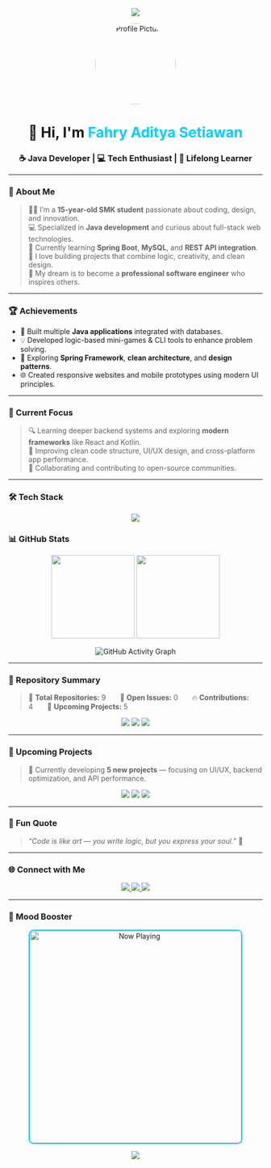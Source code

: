 <!-- 🌟 Fahry Aditya Setiawan — Modern 2025 GitHub Profile -->
<p align="center">
  <img src="https://capsule-render.vercel.app/api?type=waving&color=00CFFF&height=150&section=header&text=Welcome%20to%20My%20GitHub!&fontSize=30&fontColor=ffffff&animation=fadeIn" />
</p>

<p align="center">
  <img src="https://uploads.onecompiler.io/43k3cj6jv/43zbfghw8/WhatsApp%20Image%202025-10-11%20at%2021.38.05.jpeg" width="160" style="border-radius:50%; border: 4px solid #20Progress-2-yellow;" alt="Profile Picture"/>
</p>

<h1 align="center">👋 Hi, I'm <span style="color:#00CFFF;">Fahry Aditya Setiawan</span></h1>
<h3 align="center">☕ Java Developer | 💻 Tech Enthusiast | 🌱 Lifelong Learner</h3>

---

### 🧠 About Me
> 👨‍🎓 I’m a **15-year-old SMK student** passionate about coding, design, and innovation.  
> 💻 Specialized in **Java development** and curious about full-stack web technologies.  
> 🌱 Currently learning **Spring Boot**, **MySQL**, and **REST API integration**.  
> 🧩 I love building projects that combine logic, creativity, and clean design.  
> 🎯 My dream is to become a **professional software engineer** who inspires others.

---

### 🏆 Achievements
- 🚀 Built multiple **Java applications** integrated with databases.  
- 💡 Developed logic-based mini-games & CLI tools to enhance problem solving.  
- 🧱 Exploring **Spring Framework**, **clean architecture**, and **design patterns**.  
- 🌐 Created responsive websites and mobile prototypes using modern UI principles.  

---

### 🎯 Current Focus
> 🔍 Learning deeper backend systems and exploring **modern frameworks** like React and Kotlin.  
> 🧠 Improving clean code structure, UI/UX design, and cross-platform app performance.  
> 💬 Collaborating and contributing to open-source communities.

---

### 🛠️ Tech Stack
<p align="center">
  <img src="https://skillicons.dev/icons?i=java,spring,mysql,html,css,js,git,github,vscode,androidstudio&perline=7" />
</p>

### 📊 GitHub Stats
<p align="center">
  <img src="https://github-readme-stats.vercel.app/api?username=FahryAditya&show_icons=true&theme=tokyonight&count_private=true&include_all_commits=true&hide_border=true" height="165" />
  <img src="https://github-readme-streak-stats.herokuapp.com/?user=FahryAditya&theme=tokyonight&hide_border=true" height="165" />
</p>

<p align="center">
  <img src="https://github-readme-activity-graph.vercel.app/graph?username=FahryAditya&theme=react-dark&bg_color=20232a&hide_border=true&radius=10" alt="GitHub Activity Graph"/>
</p>

---

### 📁 Repository Summary
> 🧩 **Total Repositories:** 9  🧱 **Open Issues:** 0  🔥 **Contributions:** 4  🌱 **Upcoming Projects:** 5  

<p align="center">
  <img src="https://img.shields.io/badge/Java%20Projects-4-blue?style=for-the-badge"/>
  <img src="https://img.shields.io/badge/Web%20Projects-3-green?style=for-the-badge"/>
  <img src="https://img.shields.io/badge/CLI%20Tools-2-orange?style=for-the-badge"/>
</p>

---

### 🚧 Upcoming Projects
> 💭 Currently developing **5 new projects** — focusing on UI/UX, backend optimization, and API performance.

<p align="center">
  <img src="https://img.shields.io/badge/In%20Progress-2-yellow?style=for-the-badge"/>
  <img src="https://img.shields.io/badge/Planning-2-lightgrey?style=for-the-badge"/>
  <img src="https://img.shields.io/badge/Design%20Phase-1-blueviolet?style=for-the-badge"/>
</p>

---

### 💬 Fun Quote
> *“Code is like art — you write logic, but you express your soul.”* 🎨

---

### 🌐 Connect with Me
<p align="center">
  <a href="https://www.tiktok.com/@fahry_aditya112?is_from_webapp=1&sender_device=pc" target="_blank">
    <img src="https://img.shields.io/badge/TikTok-%23000000.svg?style=for-the-badge&logo=TikTok&logoColor=white"/>
  </a>
  <a href="https://www.instagram.com/takumaharuto?igsh=MWJzZmp6c2pyeGwyZQ==" target="_blank">
    <img src="https://img.shields.io/badge/Instagram-%23E4405F.svg?style=for-the-badge&logo=Instagram&logoColor=white"/>
  </a>
  <a href="https://github.com/FahryAditya" target="_blank">
    <img src="https://img.shields.io/badge/GitHub-171515?style=for-the-badge&logo=github&logoColor=white"/>
  </a>
</p>

---

### 🎵 Mood Booster
<p align="center">
  <img 
    src="https://uploads.onecompiler.io/43k3cj6jv/43zbhfs2b/WhatsApp%20Image%202025-10-11%20at%2022.04.01%20(1).jpeg"
    alt="Now Playing"
    width="420"
    style="border-radius:10px; border:2px solid #00CFFF;"
  />
</p>



<p align="center">
  <img src="https://capsule-render.vercel.app/api?type=waving&color=00CFFF&height=120&section=footer"/>
</p>
